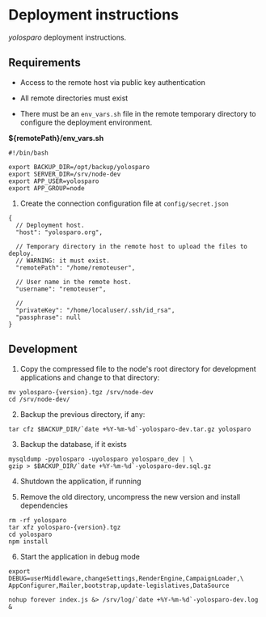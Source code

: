# Deployment instructions

*yolosparo* deployment instructions.

## Requirements

* Access to the remote host via public key authentication

* All remote directories must exist

* There must be an ```env_vars.sh``` file in the remote temporary directory to
configure the deployment environment.

**${remotePath}/env_vars.sh**

```
#!/bin/bash

export BACKUP_DIR=/opt/backup/yolosparo
export SERVER_DIR=/srv/node-dev
export APP_USER=yolosparo
export APP_GROUP=node
```


1. Create the connection configuration file at ```config/secret.json```

```
{
  // Deployment host.
  "host": "yolosparo.org",

  // Temporary directory in the remote host to upload the files to deploy.
  // WARNING: it must exist.
  "remotePath": "/home/remoteuser",

  // User name in the remote host.
  "username": "remoteuser",

  //
  "privateKey": "/home/localuser/.ssh/id_rsa",
  "passphrase": null
}
```

## Development

1. Copy the compressed file to the node's root directory for development
applications and change to that directory:

```
mv yolosparo-{version}.tgz /srv/node-dev
cd /srv/node-dev/
```

2. Backup the previous directory, if any:

```
tar cfz $BACKUP_DIR/`date +%Y-%m-%d`-yolosparo-dev.tar.gz yolosparo
```

3. Backup the database, if it exists

```
mysqldump -pyolosparo -uyolosparo yolosparo_dev | \
gzip > $BACKUP_DIR/`date +%Y-%m-%d`-yolosparo-dev.sql.gz

```

4. Shutdown the application, if running

5. Remove the old directory, uncompress the new version and install dependencies

```
rm -rf yolosparo
tar xfz yolosparo-{version}.tgz
cd yolosparo
npm install
```

6. Start the application in debug mode

```
export DEBUG=userMiddleware,changeSettings,RenderEngine,CampaignLoader,\
AppConfigurer,Mailer,bootstrap,update-legislatives,DataSource

nohup forever index.js &> /srv/log/`date +%Y-%m-%d`-yolosparo-dev.log &
```

